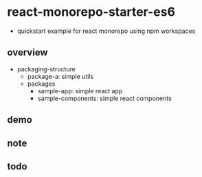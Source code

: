 # react-monorepo-starter-es6

- quickstart example for react monorepo using npm workspaces

## overview

- packaging-structure
  - package-a: simple utils
  - packages
    - sample-app: simple react app
    - sample-components: simple react components

## demo

## note

## todo
